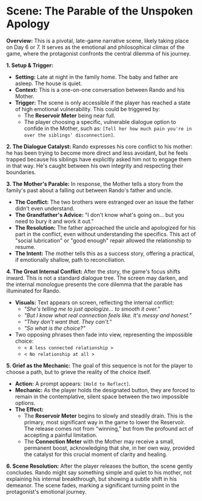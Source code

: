 # Scene: The Parable of the Unspoken Apology

**Overview:**
This is a pivotal, late-game narrative scene, likely taking place on Day 6 or 7. It serves as the emotional and philosophical climax of the game, where the protagonist confronts the central dilemma of his journey.

**1. Setup & Trigger:**
- **Setting:** Late at night in the family home. The baby and father are asleep. The house is quiet.
- **Context:** This is a one-on-one conversation between Rando and his Mother.
- **Trigger:** The scene is only accessible if the player has reached a state of high emotional vulnerability. This could be triggered by:
    - The **Reservoir Meter** being near full.
    - The player choosing a specific, vulnerable dialogue option to confide in the Mother, such as: `[Tell her how much pain you're in over the siblings' disconnection]`.

**2. The Dialogue Catalyst:**
Rando expresses his core conflict to his mother: he has been trying to become more direct and less avoidant, but he feels trapped because his siblings have explicitly asked him not to engage them in that way. He's caught between his own integrity and respecting their boundaries.

**3. The Mother's Parable:**
In response, the Mother tells a story from the family's past about a falling out between Rando's father and uncle.
- **The Conflict:** The two brothers were estranged over an issue the father didn't even understand.
- **The Grandfather's Advice:** "I don't know what's going on... but you need to bury it and work it out."
- **The Resolution:** The father approached the uncle and apologized for his part in the conflict, even without understanding the specifics. This act of "social lubrication" or "good enough" repair allowed the relationship to resume.
- **The Intent:** The mother tells this as a success story, offering a practical, if emotionally shallow, path to reconciliation.

**4. The Great Internal Conflict:**
After the story, the game's focus shifts inward. This is not a standard dialogue tree. The screen may darken, and the internal monologue presents the core dilemma that the parable has illuminated for Rando.
- **Visuals:** Text appears on screen, reflecting the internal conflict:
    - *"She's telling me to just apologize... to smooth it over."*
    - *"But I know what real connection feels like. It's messy and honest."*
    - *"They don't want that. They can't."*
    - *"So what is the choice?"*
- Two opposing phrases then fade into view, representing the impossible choice:
    - `< A less connected relationship >`
    - `< No relationship at all >`

**5. Grief as the Mechanic:**
The goal of this sequence is not for the player to choose a path, but to grieve the reality of the choice itself.
- **Action:** A prompt appears: `[Hold to Reflect]`.
- **Mechanic:** As the player holds the designated button, they are forced to remain in the contemplative, silent space between the two impossible options.
- **The Effect:**
    - The **Reservoir Meter** begins to slowly and steadily drain. This is the primary, most significant way in the game to lower the Reservoir. The release comes not from "winning," but from the profound act of accepting a painful limitation.
    - The **Connection Meter** with the Mother may receive a small, permanent boost, acknowledging that she, in her own way, provided the catalyst for this crucial moment of clarity and healing.

**6. Scene Resolution:**
After the player releases the button, the scene gently concludes. Rando might say something simple and quiet to his mother, not explaining his internal breakthrough, but showing a subtle shift in his demeanor. The scene fades, marking a significant turning point in the protagonist's emotional journey.
